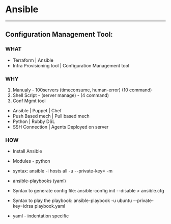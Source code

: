 # Ansible
----------
## Configuration Management Tool:
### WHAT

- Terraform | Ansible
- Infra Provisioning tool | Configuration Management tool

### WHY
1. Manualy - 100servers (timeconsume, human-error) (10 command)
2. Shell Script - (server manage) - (4 command)
3. Conf Mgmt tool

- Ansible | Puppet | Chef
- Push Based mech | Pull based mech 
- Python | Rubby DSL
- SSH Connection | Agents Deployed on server

### HOW
- Install Ansible 
- Modules - python 

- syntax: ansible -i hosts all -u <user> --private-key=<private-key> -m <module>
- ansible-playbooks (yaml)
- Syntax to generate config file: 
    ansible-config init --disable > ansible.cfg
- Syntax to play the playbook:
    ansible-playbook -u ubuntu --private-key=idrsa playbook.yaml

- yaml - indentation specific 

